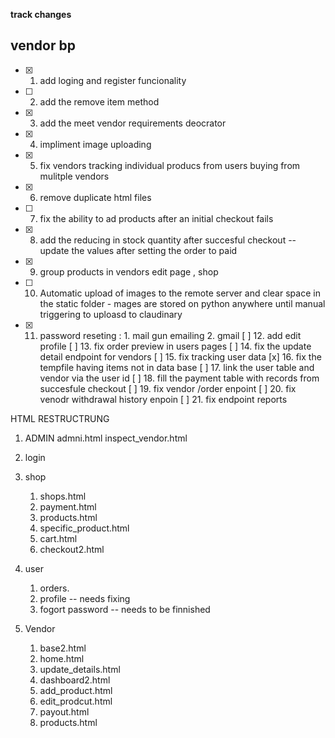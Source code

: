 
**track changes**
## vendor bp
- [x] 1. add loging and register funcionality
- [ ] 2. add the remove item method
- [x] 3. add the meet vendor requirements deocrator
- [x] 4. impliment image uploading 
- [x] 5. fix vendors tracking individual producs from users buying from mulitple vendors
- [x] 6. remove duplicate html files
- [ ] 7. fix the ability to ad products after an initial checkout fails
- [x] 8. add the reducing in stock quantity after succesful checkout -- update the values after setting the order to paid
- [x] 9. group products in vendors edit page , shop 
- [ ] 10. Automatic upload of images to the remote server and clear space in the static folder
            - mages are stored on python anywhere until manual triggering to uploasd to claudinary
- [x] 11. password reseting :
            1. mail gun emailing 
            2. gmail 
  [ ] 12. add edit profile
  [ ] 13. fix order preview in users pages
  [ ] 14. fix the update detail endpoint for vendors
  [ ] 15. fix tracking user data
  [x] 16. fix the tempfile having items not in data base
  [ ]  17. link the user table and vendor via the user id
  [ ] 18. fill the payment table with records from succesfule checkout
  [ ] 19. fix vendor /order enpoint
  [ ] 20. fix venodr withdrawal history enpoin
  [ ] 21. fix endpoint reports


HTML RESTRUCTRUNG

1. ADMIN
    admni.html
    inspect_vendor.html
2. login

3. shop
    1. shops.html
    2. payment.html
    3. products.html
    4. specific_product.html
    5. cart.html
    6. checkout2.html

4. user
    1. orders.
    2. profile -- needs fixing 
    3. fogort password -- needs to be finnished

5. Vendor
    1. base2.html
    2. home.html
    3. update_details.html
    4. dashboard2.html
    5. add_product.html
    6. edit_prodcut.html
    7. payout.html
    8. products.html

